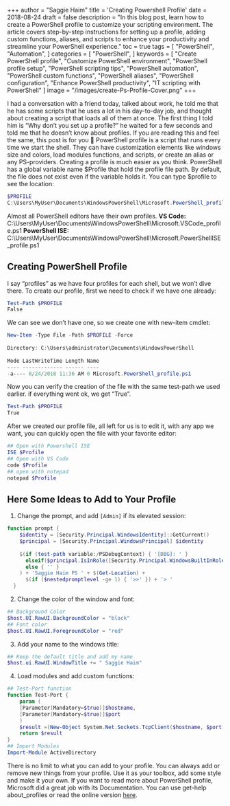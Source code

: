+++
author = "Saggie Haim"
title = 'Creating Powershell Profile'
date = 2018-08-24
draft = false
description = "In this blog post, learn how to create a PowerShell profile to customize your scripting environment. The article covers step-by-step instructions for setting up a profile, adding custom functions, aliases, and scripts to enhance your productivity and streamline your PowerShell experience."
toc = true
tags = [
    "PowerShell",
    "Automation",
]
categories = [
    "PowerShell",
]
keywords = [
    "Create PowerShell profile",
    "Customize PowerShell environment",
    "PowerShell profile setup",
    "PowerShell scripting tips",
    "PowerShell automation",
    "PowerShell custom functions",
    "PowerShell aliases",
    "PowerShell configuration",
    "Enhance PowerShell productivity",
    "IT scripting with PowerShell"
]
image = "/images/create-Ps-Profile-Cover.png"
+++

I had a conversation with a friend today, talked about work, he told me that he has some scripts that he uses a lot in his day-to-day job, and thought about creating a script that loads all of them at once.
The first thing I told him is “Why don’t you set up a profile?” he waited for a few seconds and told me that he doesn’t know about profiles.
If you are reading this and feel the same, this post is for you 🙂
PowerShell profile is a script that runs every time we start the shell.
They can have customization elements like windows size and colors, load modules functions, and scripts, or create an alias or any PS-providers.
Creating a profile is much easier as you think.
PowerShell has a global variable name $Profile that hold the profile file path.
By default, the file does not exist even if the variable holds it.
You can type $profile to see the location:

```PowerShell
$PROFILE
C:\Users\MyUser\Documents\WindowsPowerShell\Microsoft.PowerShell_profile.ps1
```

Almost all PowerShell editors have their own profiles.
**VS Code:** C:\Users\MyUser\Documents\WindowsPowerShell\Microsoft.VSCode_profile.ps1
**PowerShell ISE:** C:\Users\MyUser\Documents\WindowsPowerShell\Microsoft.PowerShellISE_profile.ps1

## Creating PowerShell Profile

I say “profiles” as we have four profiles for each shell, but we won’t dive there.
To create our profile, first we need to check if we have one already:

```PowerShell
Test-Path $PROFILE
False
```

We can see we don’t have one, so we create one with new-item cmdlet:

```PowerShell
New-Item -Type File -Path $PROFILE -Force
 
Directory: C:\Users\administrator\Documents\WindowsPowerShell
 
Mode LastWriteTime Length Name
---- ------------- ------ ----
-a---- 8/24/2018 11:36 AM 0 Microsoft.PowerShell_profile.ps1
```

Now you can verify the creation of the file with the same test-path we used earlier.
if everything went ok, we get “True”.

```PowerShell
Test-Path $PROFILE
True
```

After we created our profile file, all left for us is to edit it, with any app we want, you can quickly open the file with your favorite editor:

```PowerShell
## Open with Powershell ISE
ISE $Profile
## Open with VS Code
code $Profile
## open with notepad
notepad $Profile
```

## Here Some Ideas to Add to Your Profile

1. Change the prompt, and add `[Admin]` if its elevated session:

```PowerShell
function prompt {
    $identity = [Security.Principal.WindowsIdentity]::GetCurrent()
    $principal = [Security.Principal.WindowsPrincipal] $identity
  
    $(if (test-path variable:/PSDebugContext) { '[DBG]: ' }
      elseif($principal.IsInRole([Security.Principal.WindowsBuiltInRole]"Administrator")) { "[ADMIN]: " }
      else { '' }
    ) + 'Saggie Haim PS ' + $(Get-Location) +
      $(if ($nestedpromptlevel -ge 1) { '>>' }) + '> '
  }
```

2. Change the color of the window and font:

```PowerShell
## Background Color
$host.UI.RawUI.BackgroundColor = "black"
## Font color
$host.UI.RawUI.ForegroundColor = "red"
```

3. Add your name to the windows title:

```PowerShell
## Keep the default title and add my name
$host.ui.RawUI.WindowTitle += " Saggie Haim"
```

4. Load modules and add custom functions:

```PowerShell
## Test-Port function
function Test-Port {
    param (
    [Parameter(Mandatory=$true)]$hostname,
    [Parameter(Mandatory=$true)]$port
    )
    $result =(New-Object System.Net.Sockets.TcpClient($hostname, $port)).Connected
    return $result
}
## Import Modules
Import-Module ActiveDirectory
```

There is no limit to what you can add to your profile.
You can always add or remove new things from your profile.
Use it as your toolbox, add some style and make it your own.
If you want to read more about PowerShell profile, Microsoft did a great job with its Documentation.
You can use get-help about_profiles or read the online version [here](https://docs.microsoft.com/en-us/powershell/module/microsoft.powershell.core/about/about_profiles?view=powershell-6).

